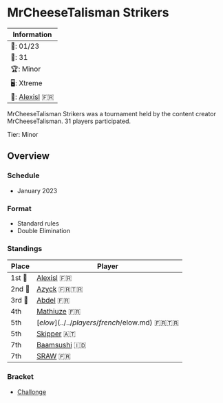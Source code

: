 # MrCheeseTalisman Strikers

|Information|
|-|
|:calendar:: 01/23|
|:busts_in_silhouette:: 31|
|:trophy:: Minor|
|:desktop_computer:: Xtreme|
|:1st_place_medal:: [Alexisl](../../players/french/alexisl.md) :fr:|

MrCheeseTalisman Strikers was a tournament held by the content creator MrCheeseTalisman. 31 players participated.

Tier: Minor

## Overview

### Schedule
- January 2023

### Format
- Standard rules
- Double Elimination

### Standings

|Place|Player|
|-|-|
|1st :1st_place_medal:|[Alexisl](../../players/french/alexisl.md) :fr:|
|2nd :2nd_place_medal:|[Azyck](../../players/french/mathiuze.md) :fr::tr:|
|3rd :3rd_place_medal:|[Abdel](../../players/french/abdel.md) :fr:|
|4th|[Mathiuze](../../players/french/mathiuze.md) :fr:|
|5th|[$elow](../../players/french/$elow.md) :fr::tr:|
|5th|[Skipper](../../players/austrian/skipper.md) :austria:|
|7th|[Baamsushi](../../players/indonesian/baamsushi.md) :indonesia:|
|7th|[SRAW](../../players/french/sraw.md) :fr:|

### Bracket
- [Challonge](https://challonge.com/7pz3k6xp)